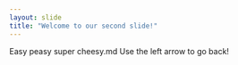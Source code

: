 ```yaml
---
layout: slide
title: "Welcome to our second slide!"
---
```

Easy peasy super cheesy.md
Use the left arrow to go back!
